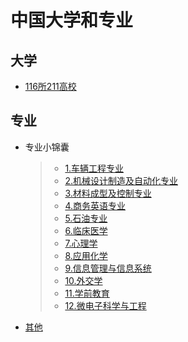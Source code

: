 # 中国大学和专业
## 大学
* [116所211高校](211-schools.md)

## 专业
* 专业小锦囊
    >- [1.车辆工程专业](Majors/vehicle-engineering.md)
    >- [2.机械设计制造及自动化专业](Majors/mechanical-design.md)
    >- [3.材料成型及控制专业](Majors/material-forming-and-control.md)
    >- [4.商务英语专业](Majors/business-english.md)
    >- [5.石油专业](Majors/petroleum-engineering.md)
    >- [6.临床医学](Majors/clinical.md)  
    >- [7.心理学](Majors/psychics.md)
    >- [8.应用化学](Majors/applied-chemistry.md)
    >- [9.信息管理与信息系统](Majors/information-management-and-information-systems.md)
    >- [10.外交学](Majors/diplomacy.md)
    >- [11.学前教育](Majors/preschool-education.md)
    >- [12.微电子科学与工程](Majors/microelectronics-science-and-engineering.md)
* [其他](Majors/other.md)



    
